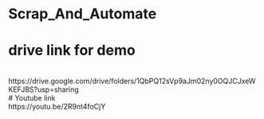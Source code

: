 # Scrap_And_Automate
# drive link for demo
<br>
https://drive.google.com/drive/folders/1QbPQ12sVp9aJm02ny0OQJCJxeWKEFJBS?usp=sharing
<br>
# Youtube link
<br>
https://youtu.be/2R9nt4foCjY
